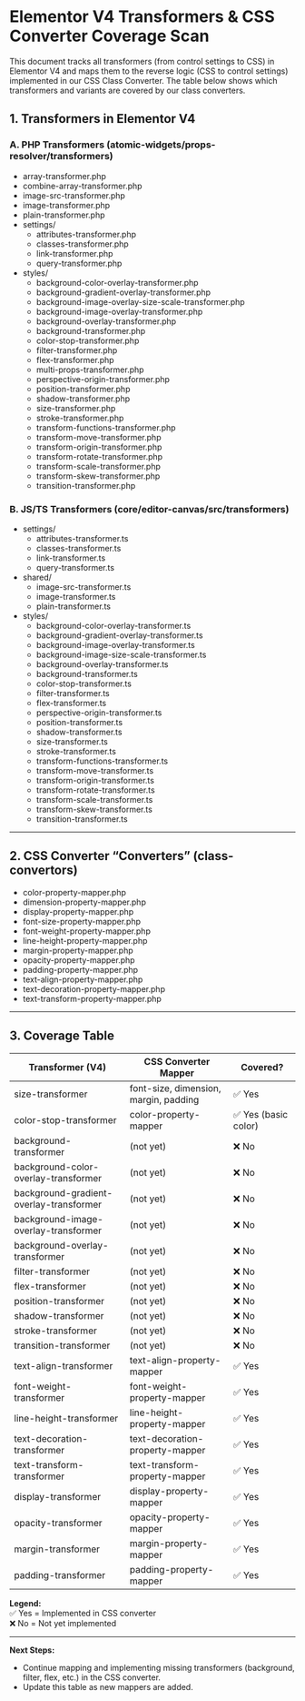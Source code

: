 # Elementor V4 Transformers & CSS Converter Coverage Scan

This document tracks all transformers (from control settings to CSS) in Elementor V4 and maps them to the reverse logic (CSS to control settings) implemented in our CSS Class Converter. The table below shows which transformers and variants are covered by our class converters.

## 1. Transformers in Elementor V4

### A. PHP Transformers (atomic-widgets/props-resolver/transformers)
- array-transformer.php
- combine-array-transformer.php
- image-src-transformer.php
- image-transformer.php
- plain-transformer.php
- settings/
  - attributes-transformer.php
  - classes-transformer.php
  - link-transformer.php
  - query-transformer.php
- styles/
  - background-color-overlay-transformer.php
  - background-gradient-overlay-transformer.php
  - background-image-overlay-size-scale-transformer.php
  - background-image-overlay-transformer.php
  - background-overlay-transformer.php
  - background-transformer.php
  - color-stop-transformer.php
  - filter-transformer.php
  - flex-transformer.php
  - multi-props-transformer.php
  - perspective-origin-transformer.php
  - position-transformer.php
  - shadow-transformer.php
  - size-transformer.php
  - stroke-transformer.php
  - transform-functions-transformer.php
  - transform-move-transformer.php
  - transform-origin-transformer.php
  - transform-rotate-transformer.php
  - transform-scale-transformer.php
  - transform-skew-transformer.php
  - transition-transformer.php

### B. JS/TS Transformers (core/editor-canvas/src/transformers)
- settings/
  - attributes-transformer.ts
  - classes-transformer.ts
  - link-transformer.ts
  - query-transformer.ts
- shared/
  - image-src-transformer.ts
  - image-transformer.ts
  - plain-transformer.ts
- styles/
  - background-color-overlay-transformer.ts
  - background-gradient-overlay-transformer.ts
  - background-image-overlay-transformer.ts
  - background-image-size-scale-transformer.ts
  - background-overlay-transformer.ts
  - background-transformer.ts
  - color-stop-transformer.ts
  - filter-transformer.ts
  - flex-transformer.ts
  - perspective-origin-transformer.ts
  - position-transformer.ts
  - shadow-transformer.ts
  - size-transformer.ts
  - stroke-transformer.ts
  - transform-functions-transformer.ts
  - transform-move-transformer.ts
  - transform-origin-transformer.ts
  - transform-rotate-transformer.ts
  - transform-scale-transformer.ts
  - transform-skew-transformer.ts
  - transition-transformer.ts

---

## 2. CSS Converter “Converters” (class-convertors)
- color-property-mapper.php
- dimension-property-mapper.php
- display-property-mapper.php
- font-size-property-mapper.php
- font-weight-property-mapper.php
- line-height-property-mapper.php
- margin-property-mapper.php
- opacity-property-mapper.php
- padding-property-mapper.php
- text-align-property-mapper.php
- text-decoration-property-mapper.php
- text-transform-property-mapper.php

---

## 3. Coverage Table

| Transformer (V4)                | CSS Converter Mapper         | Covered? |
|----------------------------------|-----------------------------|----------|
| size-transformer                 | font-size, dimension, margin, padding | ✅ Yes |
| color-stop-transformer           | color-property-mapper       | ✅ Yes (basic color) |
| background-transformer           | (not yet)                   | ❌ No    |
| background-color-overlay-transformer | (not yet)               | ❌ No    |
| background-gradient-overlay-transformer | (not yet)           | ❌ No    |
| background-image-overlay-transformer | (not yet)               | ❌ No    |
| background-overlay-transformer   | (not yet)                   | ❌ No    |
| filter-transformer               | (not yet)                   | ❌ No    |
| flex-transformer                 | (not yet)                   | ❌ No    |
| position-transformer             | (not yet)                   | ❌ No    |
| shadow-transformer               | (not yet)                   | ❌ No    |
| stroke-transformer               | (not yet)                   | ❌ No    |
| transition-transformer           | (not yet)                   | ❌ No    |
| text-align-transformer           | text-align-property-mapper  | ✅ Yes   |
| font-weight-transformer          | font-weight-property-mapper | ✅ Yes   |
| line-height-transformer          | line-height-property-mapper | ✅ Yes   |
| text-decoration-transformer      | text-decoration-property-mapper | ✅ Yes |
| text-transform-transformer       | text-transform-property-mapper | ✅ Yes |
| display-transformer              | display-property-mapper     | ✅ Yes   |
| opacity-transformer              | opacity-property-mapper     | ✅ Yes   |
| margin-transformer               | margin-property-mapper      | ✅ Yes   |
| padding-transformer              | padding-property-mapper     | ✅ Yes   |

**Legend:**  
✅ Yes = Implemented in CSS converter  
❌ No = Not yet implemented

---

**Next Steps:**
- Continue mapping and implementing missing transformers (background, filter, flex, etc.) in the CSS converter.
- Update this table as new mappers are added.
